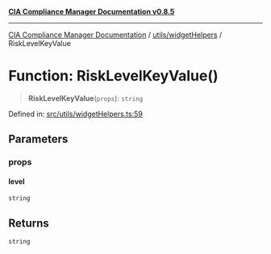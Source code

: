 [**CIA Compliance Manager Documentation v0.8.5**](../../../README.md)

***

[CIA Compliance Manager Documentation](../../../modules.md) / [utils/widgetHelpers](../README.md) / RiskLevelKeyValue

# Function: RiskLevelKeyValue()

> **RiskLevelKeyValue**(`props`): `string`

Defined in: [src/utils/widgetHelpers.ts:59](https://github.com/Hack23/cia-compliance-manager/blob/3ae0301247f765ba03c8c0fe645db4718bb8af76/src/utils/widgetHelpers.ts#L59)

## Parameters

### props

#### level

`string`

## Returns

`string`
